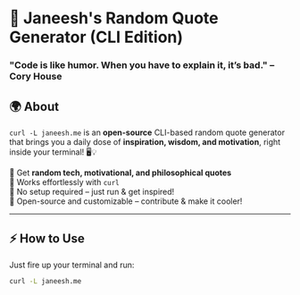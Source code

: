 # 🚀 Janeesh's Random Quote Generator (CLI Edition)

### **"Code is like humor. When you have to explain it, it’s bad." – Cory House**  

## 🌍 About  
`curl -L janeesh.me` is an **open-source** CLI-based random quote generator that brings you a daily dose of **inspiration, wisdom, and motivation**, right inside your terminal! 🖥️💡  

🔹 Get **random tech, motivational, and philosophical quotes**  
🔹 Works effortlessly with `curl`  
🔹 No setup required – just run & get inspired!  
🔹 Open-source and customizable – contribute & make it cooler!  

---

## ⚡ How to Use  
Just fire up your terminal and run:  

```sh
curl -L janeesh.me
